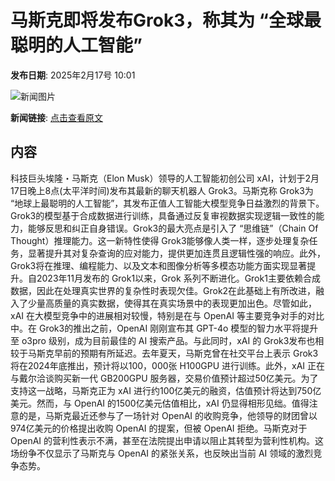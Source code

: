 # 马斯克即将发布Grok3，称其为 “全球最聪明的人工智能”

**发布日期**: 2025年2月17号 10:01

![新闻图片](https://pic.chinaz.com/picmap/202311060852081809_0.jpg)

**新闻链接**: [点击查看原文](https://www.aibase.com/zh/news/15407)

## 内容

科技巨头埃隆・马斯克（Elon Musk）领导的人工智能初创公司 xAI，计划于2月17日晚上8点(太平洋时间)发布其最新的聊天机器人 Grok3。马斯克称 Grok3为 “地球上最聪明的人工智能”，其发布正值人工智能大模型竞争日益激烈的背景下。Grok3的模型基于合成数据进行训练，具备通过反复审视数据实现逻辑一致性的能力，能够反思和纠正自身错误。Grok3的最大亮点是引入了 “思维链”（Chain Of Thought）推理能力。这一新特性使得 Grok3能够像人类一样，逐步处理复杂任务，显著提升其对复杂查询的应对能力，提供更加连贯且逻辑性强的响应。此外，Grok3将在推理、编程能力、以及文本和图像分析等多模态功能方面实现显著提升。自2023年11月发布的 Grok1以来，Grok 系列不断进化。Grok1主要依赖合成数据，因此在处理真实世界的复杂性时表现欠佳。Grok2在此基础上有所改进，融入了少量高质量的真实数据，使得其在真实场景中的表现更加出色。尽管如此，xAI 在大模型竞争中的进展相对较慢，特别是在与 OpenAI 等主要竞争对手的对比中。在 Grok3的推出之前，OpenAI 刚刚宣布其 GPT-4o 模型的智力水平将提升至 o3pro 级别，成为目前最佳的 AI 搜索产品。与此同时，xAI 的 Grok3发布也相较于马斯克早前的预期有所延迟。去年夏天，马斯克曾在社交平台上表示 Grok3将在2024年底推出，预计将以100，000张 H100GPU 进行训练。此外，xAI 正在与戴尔洽谈购买新一代 GB200GPU 服务器，交易价值预计超过50亿美元。为了支持这一战略，马斯克正为 xAI 进行约100亿美元的融资，估值预计将达到750亿美元。然而，与 OpenAI 的1500亿美元估值相比，xAI 仍显得相形见绌。值得注意的是，马斯克最近还参与了一场针对 OpenAI 的收购竞争，他领导的财团曾以974亿美元的价格提出收购 OpenAI 的提案，但被 OpenAI 拒绝。马斯克对于 OpenAI 的营利性表示不满，甚至在法院提出申请以阻止其转型为营利性机构。这场纷争不仅显示了马斯克与 OpenAI 的紧张关系，也反映出当前 AI 领域的激烈竞争态势。
